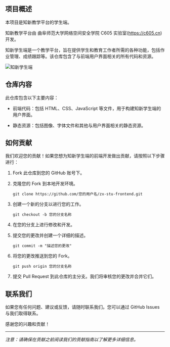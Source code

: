 ## 项目概述

本项目是知新教学平台的学生端。

知新教学平台由 曲阜师范大学网络空间安全学院 C605 实验室(https://c605.cn)开发。

知新学生端是一个教学平台，旨在提供学生和教育工作者所需的各种功能，包括作业管理、成绩跟踪等。该仓库包含了与前端用户界面相关的所有代码和资源。

![知新学生端](https://cyberdownload.anrunlu.net/FjZ8vlu1TbYA-ikNj8UlrJBk7uVR)

## 仓库内容

此仓库包含以下主要内容：

- 前端代码：包括 HTML、CSS、JavaScript 等文件，用于构建知新学生端的用户界面。

- 静态资源：包括图像、字体文件和其他与用户界面相关的静态资源。

## 如何贡献

我们欢迎您的贡献！如果您想为知新学生端的前端开发做出贡献，请按照以下步骤进行：

1. Fork 此仓库到您的 GitHub 账号下。

2. 克隆您的 Fork 到本地开发环境。

   ```shell
   git clone https://github.com/您的用户名/zx-stu-frontend.git
   ```

3. 创建一个新的分支以进行您的工作。

   ```shell
   git checkout -b 您的分支名称
   ```

4. 在您的分支上进行修改和开发。

5. 提交您的更改并创建一个详细的描述。

   ```shell
   git commit -m "描述您的更改"
   ```

6. 将您的更改推送到您的 Fork。

   ```shell
   git push origin 您的分支名称
   ```

7. 提交 Pull Request 到此仓库的主分支。我们将审核您的更改并合并它们。

## 联系我们

如果您有任何问题、建议或反馈，请随时联系我们。您可以通过 GitHub Issues 与我们取得联系。

感谢您的兴趣和贡献！

---

_注意：请确保在贡献之前阅读我们的贡献指南以了解更多详细信息。_
